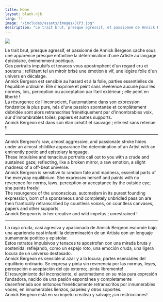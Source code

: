```yaml
---
title: Home
layout: blank.njk
lang: fr
image: "/includes/assets/images/JCP3.jpg"
description: "Le trait brut, presque agressif, et passionné de Annick Bergeon exhibe la détermination d'une Artiste au langage épistolaire, éminemment poétique."
---
```

<img class="background" src="{{website.url}}/includes/assets/images/bg.jpg">
<div class="bio_page_main_box">
	<!-- <div class="banner_container">
		<img class="banner"  src="{{website.url}}/includes/assets/images/bg.jpg" >
	</div> -->

<div class="bio_box">
<div>

Le trait brut, presque agressif, et passionné de Annick Bergeon cache sous une apparence presque enfantine la détermination d'une Artiste au langage épistolaire, éminemment poétique.  
Ces portraits impulsifs et tenaces vous apostrophent d'un regard cru et soutenu ; reflétant tel un miroir brisé une émotion à vif, une légère folie d'un univers en décalage.  
Annick Bergeon est sensible au hasard et à la folie, parties essentielles de l'équilibre ordinaire.
Elle s'exprime et peint sans révérence aucune pour les normes, lois, perception ou acceptation par l’œil extérieur ; elle peint en liberté !  
La résurgence de l'inconscient, l'automatisme dans son expression fondatrice la plus pure, nés d'une passion spontanée et complètement débridée sont alors retranscrites frénétiquement par d'innombrables voix, sur d'innombrables toiles, papiers et autres supports.  
Annick Bergeon est dans son élan créatif et sauvage ; elle est sans retenue !!

---------------


Annick Bergeon's raw, almost aggressive, and passionate stroke hides under an almost childlike appearance the determination of an Artist with an eminently poetic and epistolary language.  
These impulsive and tenacious portraits call out to you with a crude and sustained gaze; reflecting, like a broken mirror, a raw emotion, a slight madness of a off-beat universe.  
Annick Bergeon is sensitive to random fate and madness, essential parts of the everyday equilibrium.
She expresses herself and paints with no reverence for norms, laws, perception or acceptance by the outside eye; she paints freely!  
The resurgence of the unconscious, automatism in its purest founding expression, born of a spontaneous and completely unbridled passion are then frantically retranscribed by countless voices, on countless canvases, papers and other supports.  
Annick Bergeon is in her creative and wild impetus ; unrestrained !

---------------


La raya cruda, casi agresiva y apasionada de Annick Bergeon esconde bajo una apariencia casi infantil la determinación de un Artista con un lenguaje sumamente poético y epistolar.  
Estos retratos impulsivos y tenaces te apostrofan con una mirada bruta y sostenida; reflejando, como un espejo roto, una emoción cruda, una ligera locura de un universo desfasado.  
Annick Bergeon es sensible al azar y a la locura, partes esenciales del equilibrio ordinario.
Se expresa y pinta sin reverencia por las normas, leyes, percepción o aceptación del ojo externo; ¡pinta libremente!  
El resurgimiento del inconsciente, el automatismo en su más pura expresión fundadora, nacido de una pasión espontánea y completamente  
desenfrenada son entonces frenéticamente retranscritos por innumerables voces, en innumerables lienzos, papeles y otros soportes.  
Annick Bergeon está en su ímpetu creativo y salvaje; ¡sin restricciones!

</div>
</div>
</div>